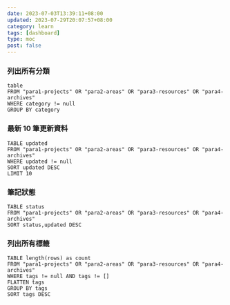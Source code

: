 ```yaml
---
date: 2023-07-03T13:39:11+08:00
updated: 2023-07-29T20:07:57+08:00
category: learn
tags: [dashboard]
type: moc
post: false
---
```


### 列出所有分類

```dataview
table
FROM "para1-projects" OR "para2-areas" OR "para3-resources" OR "para4-archives"
WHERE category != null
GROUP BY category
```

### 最新 10 筆更新資料

```dataview
TABLE updated
FROM "para1-projects" OR "para2-areas" OR "para3-resources" OR "para4-archives"
WHERE updated != null
SORT updated DESC
LIMIT 10
```

### 筆記狀態

```dataview
TABLE status
FROM "para1-projects" OR "para2-areas" OR "para3-resources" OR "para4-archives"
SORT status,updated DESC
```


### 列出所有標籤

```dataview
TABLE length(rows) as count
FROM "para1-projects" OR "para2-areas" OR "para3-resources" OR "para4-archives"
WHERE tags != null AND tags != []
FLATTEN tags
GROUP BY tags
SORT tags DESC
```
